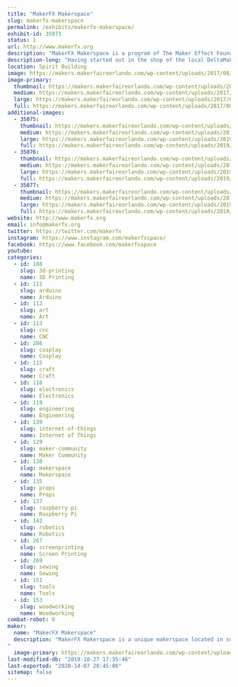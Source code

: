 ```yaml
---
title: "MakerFX Makerspace"
slug: makerfx-makerspace
permalink: /exhibits/makerfx-makerspace/
exhibit-id: 35073
status: 1
url: http://www.makerfx.org
description: "MakerFX Makerspace is a program of The Maker Effect Foundation located in south Orlando. "
description-long: "Having started out in the shop of the local DeltaMaker 3D Printer factory, MakerFX now has their own dedicated space in South Orlando and a growing community of makers that are in many different realms of making. From bee keeping, 3D printing, circuit board design, costuming/cosplay, woodworking and more, the members of MakerFX strive to make our community of makers a hub of learning for South Orlando."
location: Spirit Building
image: https://makers.makerfaireorlando.com/wp-content/uploads/2017/08/MFX-Meetup-Header-2.png
image-primary:
  thumbnail: https://makers.makerfaireorlando.com/wp-content/uploads/2017/08/MFX-Meetup-Header-2-150x150.png
  medium: https://makers.makerfaireorlando.com/wp-content/uploads/2017/08/MFX-Meetup-Header-2-300x47.png
  large: https://makers.makerfaireorlando.com/wp-content/uploads/2017/08/MFX-Meetup-Header-2.png
  full: https://makers.makerfaireorlando.com/wp-content/uploads/2017/08/MFX-Meetup-Header-2.png
additional-images:
  - 35075:
    thumbnail: https://makers.makerfaireorlando.com/wp-content/uploads/2019/07/47510320782_951a413805_z-150x150.jpg
    medium: https://makers.makerfaireorlando.com/wp-content/uploads/2019/07/47510320782_951a413805_z-300x225.jpg
    large: https://makers.makerfaireorlando.com/wp-content/uploads/2019/07/47510320782_951a413805_z.jpg
    full: https://makers.makerfaireorlando.com/wp-content/uploads/2019/07/47510320782_951a413805_z.jpg
  - 35076:
    thumbnail: https://makers.makerfaireorlando.com/wp-content/uploads/2019/07/33136375358_efab3c1b35_z-150x150.jpg
    medium: https://makers.makerfaireorlando.com/wp-content/uploads/2019/07/33136375358_efab3c1b35_z-300x169.jpg
    large: https://makers.makerfaireorlando.com/wp-content/uploads/2019/07/33136375358_efab3c1b35_z.jpg
    full: https://makers.makerfaireorlando.com/wp-content/uploads/2019/07/33136375358_efab3c1b35_z.jpg
  - 35077:
    thumbnail: https://makers.makerfaireorlando.com/wp-content/uploads/2019/07/32047389287_f1ed96bd2c_z-150x150.jpg
    medium: https://makers.makerfaireorlando.com/wp-content/uploads/2019/07/32047389287_f1ed96bd2c_z-300x225.jpg
    large: https://makers.makerfaireorlando.com/wp-content/uploads/2019/07/32047389287_f1ed96bd2c_z.jpg
    full: https://makers.makerfaireorlando.com/wp-content/uploads/2019/07/32047389287_f1ed96bd2c_z.jpg
website: http://www.makerfx.org
email: info@makerfx.org
twitter: https://twitter.com/makerfx
instagram: https://www.instagram.com/makerfxspace/
facebook: https://www.facebook.com/makerfxspace
youtube: 
categories:
  - id: 108
    slug: 3d-printing
    name: 3D Printing
  - id: 111
    slug: arduino
    name: Arduino
  - id: 112
    slug: art
    name: Art
  - id: 113
    slug: cnc
    name: CNC
  - id: 286
    slug: cosplay
    name: Cosplay
  - id: 115
    slug: craft
    name: Craft
  - id: 118
    slug: electronics
    name: Electronics
  - id: 119
    slug: engineering
    name: Engineering
  - id: 139
    slug: internet-of-things
    name: Internet of Things
  - id: 129
    slug: maker-community
    name: Maker Community
  - id: 130
    slug: makerspace
    name: Makerspace
  - id: 135
    slug: props
    name: Props
  - id: 137
    slug: raspberry-pi
    name: Raspberry Pi
  - id: 142
    slug: robotics
    name: Robotics
  - id: 267
    slug: screenprinting
    name: Screen Printing
  - id: 269
    slug: sewing
    name: Sewing
  - id: 151
    slug: tools
    name: Tools
  - id: 153
    slug: woodworking
    name: Woodworking
combat-robot: 0
maker:
  name: "MakerFX Makerspace"
  description: "MakerFX Makerspace is a unique makerspace located in south Orlando and easily accessible by those in the area. This new makerspace is organize by a group of like minded individuals that saw a need for a new space on the south side or Orlando to fill in the geographic gaps. One of our goals is to work hand in hand with other local spaces in the Greater Orlando area. As a program of The Maker Effect Foundation, MakerFX strives to create unique classes, useful workspaces, and share ideas with the maker community. 
"
  image-primary: https://makers.makerfaireorlando.com/wp-content/uploads/2017/08/makerfx_hex_square.png
last-modified-db: "2019-10-27 17:35:46"
last-exported: "2020-14-07 20:45:06"
sitemap: false
---
```

